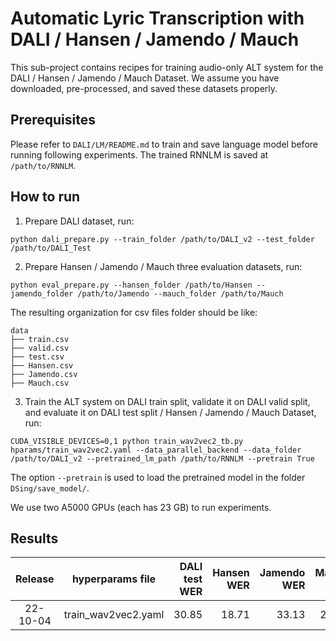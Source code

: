 # Automatic Lyric Transcription with DALI / Hansen / Jamendo / Mauch
This sub-project contains recipes for training audio-only ALT system for the DALI / Hansen / Jamendo / Mauch Dataset. We assume you have downloaded, pre-processed, and saved these datasets properly.

## Prerequisites
Please refer to `DALI/LM/README.md` to train and save language model before running following experiments. The trained RNNLM is saved at `/path/to/RNNLM`.

## How to run

1. Prepare DALI dataset, run:
```
python dali_prepare.py --train_folder /path/to/DALI_v2 --test_folder /path/to/DALI_Test
```

2. Prepare Hansen / Jamendo / Mauch three evaluation datasets, run:
```
python eval_prepare.py --hansen_folder /path/to/Hansen --jamendo_folder /path/to/Jamendo --mauch_folder /path/to/Mauch
```

The resulting organization for csv files folder should be like:
```
data
├── train.csv
├── valid.csv
├── test.csv
├── Hansen.csv
├── Jamendo.csv
├── Mauch.csv
```

3. Train the ALT system on DALI train split, validate it on DALI valid split, and evaluate it on DALI test split / Hansen / Jamendo / Mauch Dataset, run:
```
CUDA_VISIBLE_DEVICES=0,1 python train_wav2vec2_tb.py hparams/train_wav2vec2.yaml --data_parallel_backend --data_folder /path/to/DALI_v2 --pretrained_lm_path /path/to/RNNLM --pretrain True
```
The option `--pretrain` is used to load the pretrained model in the folder `DSing/save_model/`.

We use two A5000 GPUs (each has 23 GB) to run experiments. 


## Results
| Release | hyperparams file | DALI test WER | Hansen WER | Jamendo WER | Mauch WER | Model link | GPUs |
|:-------------:|:---------------------------:| -----:| -----:| --------:| -----:| -----:| :-----------:|
| 22-10-04 | train_wav2vec2.yaml |  30.85 | 18.71 | 33.13 | 28.48 | https://drive.google.com/drive/folders/15e0IBLJHtTBpKfI0ju4EFR0dxLM63LW-?usp=sharing | 2xA5000 23GB |